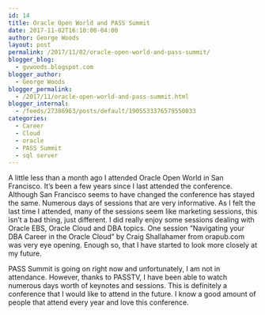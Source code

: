 ```yaml
---
id: 14
title: Oracle Open World and PASS Summit
date: 2017-11-02T16:10:00-04:00
author: George Woods
layout: post
permalink: /2017/11/02/oracle-open-world-and-pass-summit/
blogger_blog:
  - gvwoods.blogspot.com
blogger_author:
  - George Woods
blogger_permalink:
  - /2017/11/oracle-open-world-and-pass-summit.html
blogger_internal:
  - /feeds/27386963/posts/default/1905533376579550033
categories:
  - Career
  - Cloud
  - oracle
  - PASS Summit
  - sql server
---
```

A little less than a month ago I attended Oracle Open World in San Francisco. It&#8217;s been a few years since I last attended the conference. Although San Francisco seems to have changed the conference has stayed the same. Numerous days of sessions that are very informative. As I felt the last time I attended, many of the sessions seem like marketing sessions, this isn&#8217;t a bad thing, just different. I did really enjoy some sessions dealing with Oracle EBS, Oracle Cloud and DBA topics. One session &#8220;Navigating your DBA Career in the Oracle Cloud&#8221; by Craig Shallahamer from orapub.com was very eye opening. Enough so, that I have started to look more closely at my future.

PASS Summit is going on right now and unfortunately, I am not in attendance. However, thanks to PASSTV, I have been able to watch numerous days worth of keynotes and sessions. This is definitely a conference that I would like to attend in the future. I know a good amount of people that attend every year and love this conference.